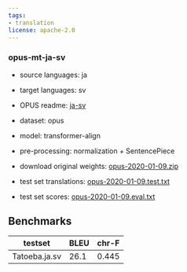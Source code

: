 ```yaml
---
tags:
- translation
license: apache-2.0
---
```


### opus-mt-ja-sv

* source languages: ja
* target languages: sv
*  OPUS readme: [ja-sv](https://github.com/Helsinki-NLP/OPUS-MT-train/blob/master/models/ja-sv/README.md)

*  dataset: opus
* model: transformer-align
* pre-processing: normalization + SentencePiece
* download original weights: [opus-2020-01-09.zip](https://object.pouta.csc.fi/OPUS-MT-models/ja-sv/opus-2020-01-09.zip)
* test set translations: [opus-2020-01-09.test.txt](https://object.pouta.csc.fi/OPUS-MT-models/ja-sv/opus-2020-01-09.test.txt)
* test set scores: [opus-2020-01-09.eval.txt](https://object.pouta.csc.fi/OPUS-MT-models/ja-sv/opus-2020-01-09.eval.txt)

## Benchmarks

| testset               | BLEU  | chr-F |
|-----------------------|-------|-------|
| Tatoeba.ja.sv 	| 26.1 	| 0.445 |

